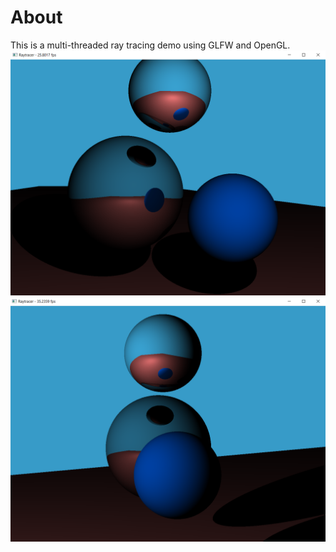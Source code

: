 # About
This is a multi-threaded ray tracing demo using GLFW and OpenGL.
![](ray1.PNG)
![](ray2.PNG)
